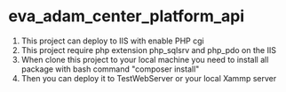 # eva_adam_center_platform_api
1. This project can deploy to IIS with enable PHP cgi
2. This project require php extension php_sqlsrv and php_pdo on the IIS
3. When clone this project to your local machine you need
   to install all package with bash command "composer install"
4. Then you can deploy it to TestWebServer or your local Xammp server
